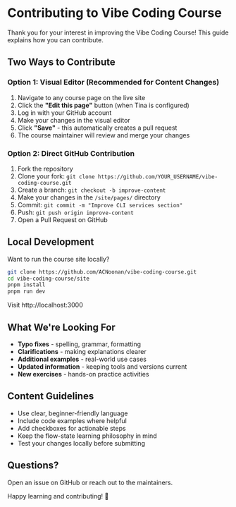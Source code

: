 # Contributing to Vibe Coding Course

Thank you for your interest in improving the Vibe Coding Course! This guide explains how you can contribute.

## Two Ways to Contribute

### Option 1: Visual Editor (Recommended for Content Changes)

1. Navigate to any course page on the live site
2. Click the **"Edit this page"** button (when Tina is configured)
3. Log in with your GitHub account
4. Make your changes in the visual editor
5. Click **"Save"** - this automatically creates a pull request
6. The course maintainer will review and merge your changes

### Option 2: Direct GitHub Contribution

1. Fork the repository
2. Clone your fork: `git clone https://github.com/YOUR_USERNAME/vibe-coding-course.git`
3. Create a branch: `git checkout -b improve-content`
4. Make your changes in the `/site/pages/` directory
5. Commit: `git commit -m "Improve CLI services section"`
6. Push: `git push origin improve-content`
7. Open a Pull Request on GitHub

## Local Development

Want to run the course site locally?

```bash
git clone https://github.com/ACNoonan/vibe-coding-course.git
cd vibe-coding-course/site
pnpm install
pnpm run dev
```

Visit http://localhost:3000

## What We're Looking For

- **Typo fixes** - spelling, grammar, formatting
- **Clarifications** - making explanations clearer
- **Additional examples** - real-world use cases
- **Updated information** - keeping tools and versions current
- **New exercises** - hands-on practice activities

## Content Guidelines

- Use clear, beginner-friendly language
- Include code examples where helpful
- Add checkboxes for actionable steps
- Keep the flow-state learning philosophy in mind
- Test your changes locally before submitting

## Questions?

Open an issue on GitHub or reach out to the maintainers.

Happy learning and contributing! 🚀

